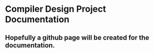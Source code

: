 # Compiler Design Project Documentation
## Hopefully a github page will be created for the documentation.
